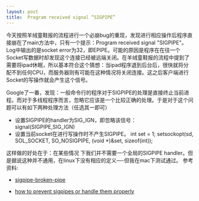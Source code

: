 ```yaml
---
layout: post
title:  Program received signal “SIGPIPE”
---
```


今天按照羊绒童鞋报的流程进行一个必崩bug的重现，发现进行相应操作后程序直接崩在了main方法中，只有一个提示：Program received signal "SIGPIPE"。Log中输出的是socket error为32，即EPIPE。可能的原因是程序在在往一个Socket写数据时却发现这个连接已经被远端关闭。在羊绒童鞋报的流程中提到了需要将ipad休眠，所以基本符合这个猜想：当ipad程序退到后台后，很快就将分配不到任何CPU，而服务器则有可能在这种情况将关闭连接。这之后客户端进行Socket的写操作就会产生这个信号。

Google了一番，发现：一般命令行的程序对于SIGPIPE的处理是直接终止当前进程。而对于多线程程序而言，忽略它应该是一个比较正确的处理。于是对于这个问题可以有如下两种处理方法（任选其一即可）

* 设置SIGPIPE的handler为SIG_IGN，即忽略该信号：
signal(SIGPIPE,SIG_IGN)
* 设置当前socket在进行写操作时不产生SIGPIPE。
int set = 1;
setsockopt(sd, SOL_SOCKET, SO_NOSIGPIPE, (void *)&set, sizeof(int)); 

这样做的好处在于：在某些情况 下我们并不需要一个全局的SIGPIPE handler。但是据说这种并不通用，在linux下没有相应的定义—-但我在mac下测试通过。
参考资料:

* [sigpipe-broken-pipe][1]
* [how to prevent sigpipes or handle them properly][2]


  [1]: http://stackoverflow.com/questions/6824265/sigpipe-broken-pipe
  [2]: http://stackoverflow.com/questions/108183/how-to-prevent-sigpipes-or-handle-them-properly